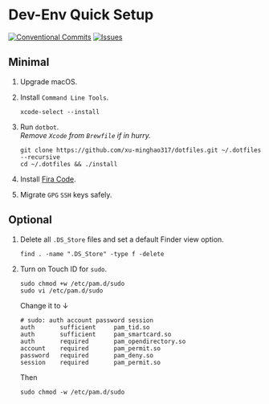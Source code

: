 # Dev-Env Quick Setup

[![Conventional Commits](https://img.shields.io/badge/Conventional%20Commits-1.0.0-%23FE5196?logo=conventionalcommits&logoColor=white)](https://conventionalcommits.org)
[![Issues](https://img.shields.io/github/issues/xu-minghao317/dotfiles)](https://github.com/xu-minghao317/dotfiles/issues)

## Minimal

1. Upgrade macOS.
2. Install `Command Line Tools`.

   ```shell
   xcode-select --install
   ```

3. Run `dotbot`.  
   *Remove `Xcode` from `Brewfile` if in hurry.*

   ```shell
   git clone https://github.com/xu-minghao317/dotfiles.git ~/.dotfiles --recursive
   cd ~/.dotfiles && ./install
   ```

4. Install [Fira Code](https://github.com/tonsky/FiraCode/releases).

5. Migrate `GPG` `SSH` keys safely.

## Optional

1. Delete all `.DS_Store` files and set a default Finder view option.

   ```shell
   find . -name ".DS_Store" -type f -delete
   ```

2. Turn on Touch ID for `sudo`.

   ```shell
   sudo chmod +w /etc/pam.d/sudo
   sudo vi /etc/pam.d/sudo
   ```

   Change it to ↓

   ```shell
   # sudo: auth account password session
   auth       sufficient     pam_tid.so
   auth       sufficient     pam_smartcard.so
   auth       required       pam_opendirectory.so
   account    required       pam_permit.so
   password   required       pam_deny.so
   session    required       pam_permit.so
   ```

   Then

   ```shell
   sudo chmod -w /etc/pam.d/sudo
   ```
